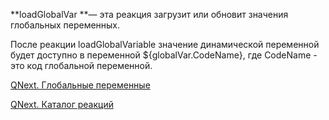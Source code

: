 
**loadGlobalVar **— эта реакция загрузит или обновит значения глобальных переменных.

После реакции loadGlobalVariable значение динамической переменной будет доступно в переменной ${globalVar.CodeName}, где CodeName - это код глобальной переменной.



[QNext. Глобальные переменные](/docs-test/ph/QNext-admin-GlobalVariables-about-05-08)

[QNext. Каталог реакций](/docs-test/ph/QNext-admin-reaction-about-05-01)